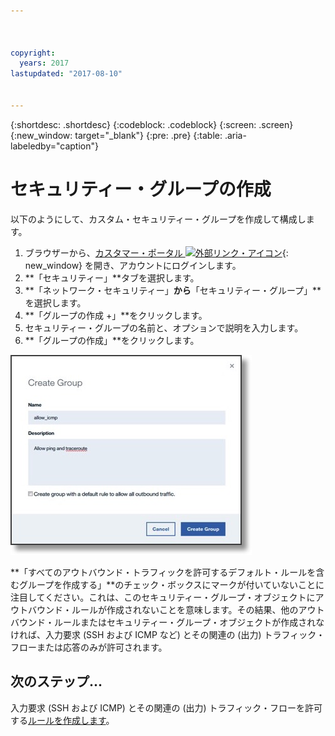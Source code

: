 ```yaml
---



copyright:
  years: 2017
lastupdated: "2017-08-10"


---
```


{:shortdesc: .shortdesc}
{:codeblock: .codeblock}
{:screen: .screen}
{:new_window: target="_blank"}
{:pre: .pre}
{:table: .aria-labeledby="caption"}

# セキュリティー・グループの作成
以下のようにして、カスタム・セキュリティー・グループを作成して構成します。

1. ブラウザーから、[カスタマー・ポータル ![外部リンク・アイコン](../../icons/launch-glyph.svg "外部リンク・アイコン")](https://control.softlayer.com/){: new_window} を開き、アカウントにログインします。
2.	**「セキュリティー」**タブを選択します。
3. **「ネットワーク・セキュリティー」**から**「セキュリティー・グループ」**を選択します。
4.	**「グループの作成 +」**をクリックします。
5.	セキュリティー・グループの名前と、オプションで説明を入力します。
6. **「グループの作成」**をクリックします。

![セキュリティー・グループの作成](./images/create_sg.jpg)

**「すべてのアウトバウンド・トラフィックを許可するデフォルト・ルールを含むグループを作成する」**のチェック・ボックスにマークが付いていないことに注目してください。これは、このセキュリティー・グループ・オブジェクトにアウトバウンド・ルールが作成されないことを意味します。その結果、他のアウトバウンド・ルールまたはセキュリティー・グループ・オブジェクトが作成されなければ、入力要求 (SSH および ICMP など) とその関連の (出力) トラフィック・フローまたは応答のみが許可されます。

## 次のステップ...
入力要求 (SSH および ICMP) とその関連の (出力) トラフィック・フローを許可する[ルールを作成します](csg_rule.html)。  

